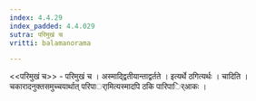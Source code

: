 ```yaml
---
index: 4.4.29
index_padded: 4.4.029
sutra: परिमुखं च
vritti: balamanorama

---
```

<<परिमुखं च>> - परिमुखं च । अस्माद्द्वितीयान्ताद्वर्तते । इत्यर्थे ठगित्यर्थः । चादिति । चकारादनुक्तसमुच्चयार्थात् परिपार्ामित्यस्मादपि ठकि पारिपार्िआकः । 